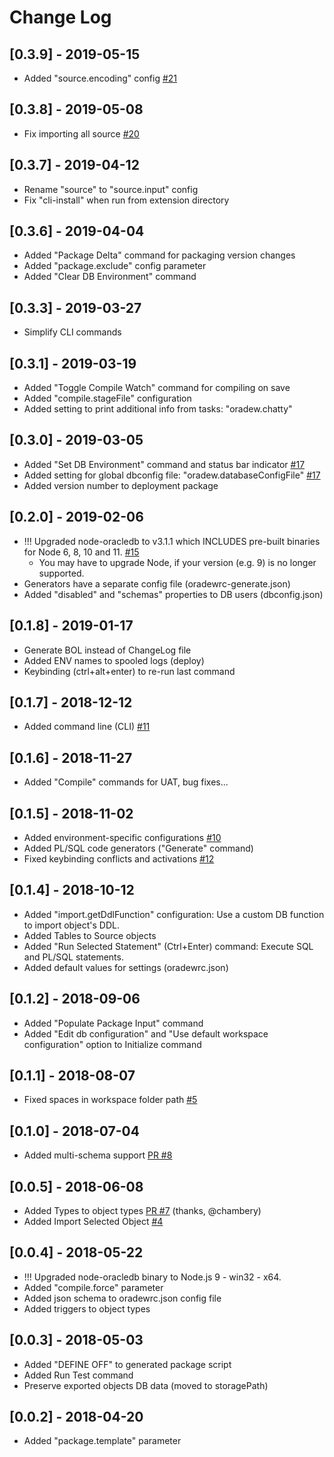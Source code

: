 # Change Log

## [0.3.9] - 2019-05-15

- Added "source.encoding" config [#21](https://github.com/mickeypearce/oradew-vscode/issues/21)

## [0.3.8] - 2019-05-08

- Fix importing all source [#20](https://github.com/mickeypearce/oradew-vscode/issues/20)

## [0.3.7] - 2019-04-12

- Rename "source" to "source.input" config
- Fix "cli-install" when run from extension directory

## [0.3.6] - 2019-04-04

- Added "Package Delta" command for packaging version changes
- Added "package.exclude" config parameter
- Added "Clear DB Environment" command

## [0.3.3] - 2019-03-27

- Simplify CLI commands

## [0.3.1] - 2019-03-19

- Added "Toggle Compile Watch" command for compiling on save
- Added "compile.stageFile" configuration
- Added setting to print additional info from tasks: "oradew.chatty"

## [0.3.0] - 2019-03-05

- Added "Set DB Environment" command and status bar indicator [#17](https://github.com/mickeypearce/oradew-vscode/issues/17)
- Added setting for global dbconfig file: "oradew.databaseConfigFile" [#17](https://github.com/mickeypearce/oradew-vscode/issues/17)
- Added version number to deployment package

## [0.2.0] - 2019-02-06

- !!! Upgraded node-oracledb to v3.1.1 which INCLUDES pre-built binaries for Node 6, 8, 10 and 11. [#15](https://github.com/mickeypearce/oradew-vscode/issues/15)
  - You may have to upgrade Node, if your version (e.g. 9) is no longer supported.
- Generators have a separate config file (oradewrc-generate.json)
- Added "disabled" and "schemas" properties to DB users (dbconfig.json)

## [0.1.8] - 2019-01-17

- Generate BOL instead of ChangeLog file
- Added ENV names to spooled logs (deploy)
- Keybinding (ctrl+alt+enter) to re-run last command

## [0.1.7] - 2018-12-12

- Added command line (CLI) [#11](https://github.com/mickeypearce/oradew-vscode/issues/11)

## [0.1.6] - 2018-11-27

- Added "Compile" commands for UAT, bug fixes...

## [0.1.5] - 2018-11-02

- Added environment-specific configurations [#10](https://github.com/mickeypearce/oradew-vscode/issues/10)
- Added PL/SQL code generators ("Generate" command)
- Fixed keybinding conflicts and activations [#12](https://github.com/mickeypearce/oradew-vscode/issues/12)

## [0.1.4] - 2018-10-12

- Added "import.getDdlFunction" configuration: Use a custom DB function to import object's DDL.
- Added Tables to Source objects
- Added "Run Selected Statement" (Ctrl+Enter) command: Execute SQL and PL/SQL statements.
- Added default values for settings (oradewrc.json)

## [0.1.2] - 2018-09-06

- Added "Populate Package Input" command
- Added "Edit db configuration" and "Use default workspace configuration" option to Initialize command

## [0.1.1] - 2018-08-07

- Fixed spaces in workspace folder path [#5](https://github.com/mickeypearce/oradew-vscode/issues/5)

## [0.1.0] - 2018-07-04

- Added multi-schema support [PR #8](https://github.com/mickeypearce/oradew-vscode/issues/8)

## [0.0.5] - 2018-06-08

- Added Types to object types [PR #7](https://github.com/mickeypearce/oradew-vscode/issues/7) (thanks, @chambery)
- Added Import Selected Object [#4](https://github.com/mickeypearce/oradew-vscode/issues/4)

## [0.0.4] - 2018-05-22

- !!! Upgraded node-oracledb binary to Node.js 9 - win32 - x64.
- Added "compile.force" parameter
- Added json schema to oradewrc.json config file
- Added triggers to object types

## [0.0.3] - 2018-05-03

- Added "DEFINE OFF" to generated package script
- Added Run Test command
- Preserve exported objects DB data (moved to storagePath)

## [0.0.2] - 2018-04-20

- Added "package.template" parameter
